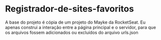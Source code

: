 # Registrador-de-sites-favoritos
A base do projeto é cópia de um projeto do Mayke da RocketSeat.
Eu apenas construi a interação entre a página principal e o servidor, para que os arquivos fossem adicionados ou excluídos do arquivo urls.json
